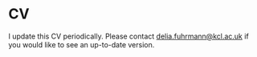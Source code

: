 # CV
I update this CV periodically. Please contact delia.fuhrmann@kcl.ac.uk if you would like to see an up-to-date version.
